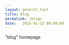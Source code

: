 ```yaml
---
layout: general_text
title: Blog
permalink: /blog/
date:   2015-01-15 09:00:00
---
```


"blog" homepage